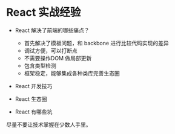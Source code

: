 # React 实战经验

* React 解决了前端的哪些痛点？

  * 首先解决了模板问题，和 backbone 进行比较代码实现的差异
  * 调试方便，可以打断点
  * 不需要操作DOM 做局部更新
  * 包含类型检测
  * 框架稳定，能够集成各种类库完善生态圈

* React 开发技巧
* React 生态圈
* React 有哪些坑

尽量不要让技术掌握在少数人手里。
